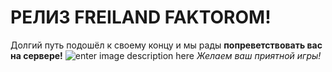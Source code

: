 # РЕЛИЗ FREILAND FAKTOROM!
Долгий путь подошёл к своему концу и мы рады **попреветствовать вас на сервере!**
![enter image description here](https://cdn.discordapp.com/attachments/945379213005975622/1432031483417067550/-2147483648_-224058.jpg?ex=69042fff&is=6902de7f&hm=0a9a054aeb3545b82eae91e44120b395e1bdd8a940c70a61f559ddcfdfdbcb13)
 *Желаем ваш приятной игры!*
